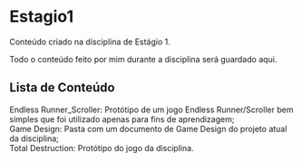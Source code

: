 # Estagio1
Conteúdo criado na disciplina de Estágio 1.

Todo o conteúdo feito por mim durante a disciplina será guardado aqui.

Lista de Conteúdo
-----------------------------------------------------------------------
Endless Runner_Scroller: Protótipo de um jogo Endless Runner/Scroller bem simples que foi utilizado apenas para fins de aprendizagem;  
Game Design: Pasta com um documento de Game Design do projeto atual da disciplina;  
Total Destruction: Protótipo do jogo da disciplina.
